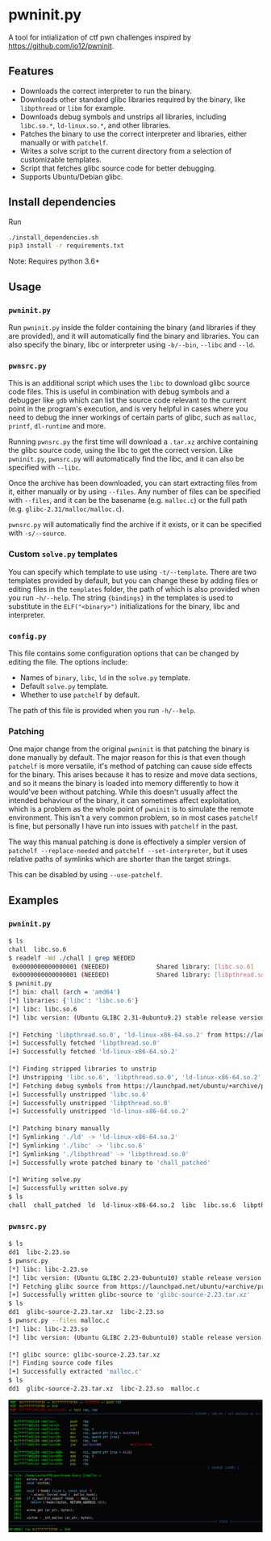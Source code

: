 # pwninit.py

A tool for intialization of ctf pwn challenges inspired by https://github.com/io12/pwninit.

## Features

* Downloads the correct interpreter to run the binary.
* Downloads other standard glibc libraries required by the binary, like `libpthread` or `libm` for example.
* Downloads debug symbols and unstrips all libraries, including `libc.so.*`, `ld-linux.so.*`, and other libraries.
* Patches the binary to use the correct interpreter and libraries, either manually or with `patchelf`.
* Writes a solve script to the current directory from a selection of customizable templates.
* Script that fetches glibc source code for better debugging.
* Supports Ubuntu/Debian glibc.

## Install dependencies

Run
```bash
./install_dependencies.sh
pip3 install -r requirements.txt
```
Note: Requires python 3.6+

## Usage

### `pwninit.py`

Run `pwninit.py` inside the folder containing the binary (and libraries if they are provided), and it will automatically find the binary and libraries.
You can also specify the binary, libc or interpreter using `-b/--bin`, `--libc` and `--ld`.

### `pwnsrc.py`

This is an additional script which uses the `libc` to download glibc source code files.
This is useful in combination with debug symbols and a debugger like `gdb` which can list the source code relevant to the current point in the program's execution, and is very helpful in cases where you need to debug the inner workings of certain parts of glibc, such as `malloc`, `printf`, `dl-runtime` and more.

Running `pwnsrc.py` the first time will download a `.tar.xz` archive containing the glibc source code, using the libc to get the correct version.
Like `pwninit.py`, `pwnsrc.py` will automatically find the libc, and it can also be specified with `--libc`.

Once the archive has been downloaded, you can start extracting files from it, either manually or by using `--files`.
Any number of files can be specified with `--files`, and it can be the basename (e.g. `malloc.c`) or the full path (e.g. `glibc-2.31/malloc/malloc.c`).

`pwnsrc.py` will automatically find the archive if it exists, or it can be specified with `-s/--source`.

### Custom `solve.py` templates

You can specify which template to use using `-t/--template`.
There are two templates provided by default, but you can change these by adding files or editing files in the `templates` folder, the path of which is also provided when you run `-h/--help`.
The string `{bindings}` in the templates is used to substitute in the `ELF("<binary>")` initializations for the binary, libc and interpreter.

### `config.py`

This file contains some configuration options that can be changed by editing the file.
The options include:
* Names of `binary`, `libc`, `ld` in the `solve.py` template.
* Default `solve.py` template.
* Whether to use `patchelf` by default.

The path of this file is provided when you run `-h/--help`.

### Patching

One major change from the original `pwninit` is that patching the binary is done manually by default.
The major reason for this is that even though `patchelf` is more versatile, it's method of patching can cause side effects for the binary.
This arises because it has to resize and move data sections, and so it means the binary is loaded into memory differently to how it would've been without patching.
While this doesn't usually affect the intended behaviour of the binary, it can sometimes affect exploitation, which is a problem as the whole point of `pwninit` is to simulate the remote environment.
This isn't a very common problem, so in most cases `patchelf` is fine, but personally I have run into issues with `patchelf` in the past.

The way this manual patching is done is effectively a simpler version of `patchelf --replace-needed` and `patchelf --set-interpreter`, but it uses relative paths of symlinks which are shorter than the target strings.

This can be disabled by using `--use-patchelf`.

## Examples

### `pwninit.py`

```bash
$ ls
chall  libc.so.6
$ readelf -Wd ./chall | grep NEEDED
 0x0000000000000001 (NEEDED)             Shared library: [libc.so.6]
 0x0000000000000001 (NEEDED)             Shared library: [libpthread.so.0]
$ pwninit.py 
[*] bin: chall (arch = 'amd64')
[*] libraries: {'libc': 'libc.so.6'}
[*] libc: libc.so.6
[*] libc version: (Ubuntu GLIBC 2.31-0ubuntu9.2) stable release version 2.31.

[*] Fetching 'libpthread.so.0', 'ld-linux-x86-64.so.2' from https://launchpad.net/ubuntu/+archive/primary/+files/libc6_2.31-0ubuntu9.2_amd64.deb
[+] Successfully fetched 'libpthread.so.0'
[+] Successfully fetched 'ld-linux-x86-64.so.2'

[*] Finding stripped libraries to unstrip
[*] Unstripping 'libc.so.6', 'libpthread.so.0', 'ld-linux-x86-64.so.2'
[*] Fetching debug symbols from https://launchpad.net/ubuntu/+archive/primary/+files/libc6-dbg_2.31-0ubuntu9.2_amd64.deb
[+] Successfully unstripped 'libc.so.6'
[+] Successfully unstripped 'libpthread.so.0'
[+] Successfully unstripped 'ld-linux-x86-64.so.2'

[*] Patching binary manually
[*] Symlinking './ld' -> 'ld-linux-x86-64.so.2'
[*] Symlinking './libc' -> 'libc.so.6'
[*] Symlinking './libpthread' -> 'libpthread.so.0'
[+] Successfully wrote patched binary to 'chall_patched'

[*] Writing solve.py
[+] Successfully written solve.py
$ ls
chall  chall_patched  ld  ld-linux-x86-64.so.2  libc  libc.so.6  libpthread  libpthread.so.0  solve.py
```

### `pwnsrc.py`

```bash
$ ls
dd1  libc-2.23.so
$ pwnsrc.py
[*] libc: libc-2.23.so
[*] libc version: (Ubuntu GLIBC 2.23-0ubuntu10) stable release version 2.23, by Roland McGrath et al.
[*] Fetching glibc source from https://launchpad.net/ubuntu/+archive/primary/+files/glibc-source_2.23-0ubuntu10_all.deb
[+] Successfully written glibc-source to 'glibc-source-2.23.tar.xz'
$ ls
dd1  glibc-source-2.23.tar.xz  libc-2.23.so
$ pwnsrc.py --files malloc.c
[*] libc: libc-2.23.so
[*] libc version: (Ubuntu GLIBC 2.23-0ubuntu10) stable release version 2.23, by Roland McGrath et al.

[*] glibc source: glibc-source-2.23.tar.xz
[*] Finding source code files
[+] Successfully extracted 'malloc.c'
$ ls
dd1  glibc-source-2.23.tar.xz  libc-2.23.so  malloc.c
```
![](assets/gdb_malloc_example.png)
